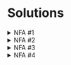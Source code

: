 # Solutions

<details>
  <summary>NFA #1</summary>
  <img src="src/nfa1_sol.png" />
</details>
<details>
  <summary>NFA #2</summary>
  <img src="src/nfa2_sol.png" />
</details>
<details>
  <summary>NFA #3</summary>
  <img src="src/nfa3_sol.png" />
</details>
<details>
  <summary>NFA #4</summary>
  <img src="src/nfa4_sol.png" />
</details>
